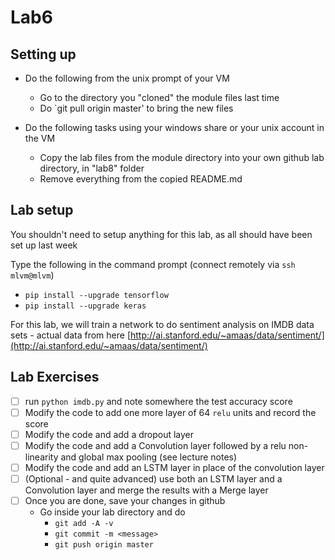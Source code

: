 # Lab6

## Setting up 
* Do the following from the unix prompt of your VM
	* Go to the directory you "cloned" the module files last time
	* Do `git pull origin master' to bring the new files

* Do the following tasks using your windows share or your unix account in the VM	
	* Copy the lab files from the module directory into your own github lab directory, in "lab8" folder
	* Remove everything from the copied README.md


## Lab setup

You shouldn't need to setup anything for this lab, as all should have been set up last week

Type the following in the command prompt (connect remotely via ``ssh mlvm@mlvm``)

* ``pip install --upgrade tensorflow``
* ``pip install --upgrade keras`` 

For this lab, we will train a network to do sentiment analysis on IMDB data sets - actual data from here [http://ai.stanford.edu/~amaas/data/sentiment/](http://ai.stanford.edu/~amaas/data/sentiment/)

## Lab Exercises 

- [ ] run ``python imdb.py`` and note somewhere the test accuracy score
- [ ] Modify the code to add one more layer of 64 ``relu`` units and record the score
- [ ] Modify the code and add a dropout layer
- [ ] Modify the code and add a Convolution layer followed by a relu non-linearity and global max pooling (see lecture notes)
- [ ] Modify the code and add an LSTM layer in place of the convolution layer
- [ ] (Optional - and quite advanced) use both an LSTM layer and a Convolution layer and merge the results with a Merge layer
- [ ] Once you are done, save your changes in github
	* Go inside your lab directory and do 
      * ``git add -A -v``
      * ``git commit -m <message>``
      * ``git push origin master``